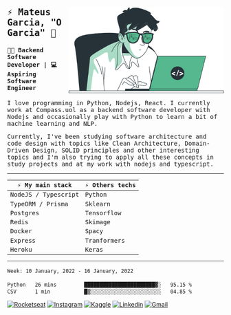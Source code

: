 <img align="right" height="200px" src=".github/dev.png" />

<samp>
  
## ⚡ Mateus Garcia, "O Garcia" :rocket: 
  

#### 👨‍💻 Backend Software Developer | 💻 Aspiring Software Engineer

  
I love programming in Python, Nodejs, React. I currently work at Compass.uol as a backend software developer with Nodejs and occasionally play with Python to learn a bit of machine learning and NLP.

  
Currently, I've been studying software architecture and code design with topics like Clean Architecture, Domain-Driven Design, SOLID principles and other interesting topics and I'm also trying to apply all these concepts in study projects and at my work with nodejs and typescript.

---

| ⚡ My main stack    | ⚡ Others techs |
| ------------------- | --------------- |
| NodeJS / Typescript | Python          |
| TypeORM / Prisma    | Sklearn         |
| Postgres            | Tensorflow      |
| Redis               | Skimage         |
| Docker              | Spacy           |
| Express             | Tranformers     |
| Heroku              | Keras           |
---
 
<!--START_SECTION:waka-->
```text
Week: 10 January, 2022 - 16 January, 2022

Python   26 mins         ███████████████████████▓░   95.15 % 
CSV      1 min           █▒░░░░░░░░░░░░░░░░░░░░░░░   04.85 % 
```
<!--END_SECTION:waka-->
  
</samp>

[![Rocketseat](https://img.shields.io/badge/-Rocketseat%20Profile-41b88e?style=flat-square&labelColor=41b88e&logoColor=white&link=https://app.rocketseat.com.br/me/mpgxc)](https://app.rocketseat.com.br/me/mpgxc)
[![Instagram](https://img.shields.io/badge/-Mateus%20Garcia-41b88e?style=flat-square&labelColor=41b88e&logo=instagram&logoColor=white&link=https://www.instagram.com/mpg.x)](https://www.instagram.com/mpg.x) 
[![Kaggle](https://img.shields.io/badge/-Mateus%20Garcia-41b88e?style=flat-square&labelColor=41b88e&logo=kaggle&logoColor=white&link=https://www.kaggle.com/xwalker)](https://www.kaggle.com/xwalker) 
[![Linkedin](https://img.shields.io/badge/-Mateus%20Garcia-41b88e?style=flat-square&logo=Linkedin&logoColor=white&link=https://www.linkedin.com/in/mpgxc)](https://www.linkedin.com/in/mpgxc) 
[![Gmail](https://img.shields.io/badge/-mpgx5.c@gmail.com-41b88e?style=flat-square&logo=Gmail&logoColor=white&link=mailto:diego.schell.f@gmail.com)](mailto:mpgx5.c@gmail.com)
